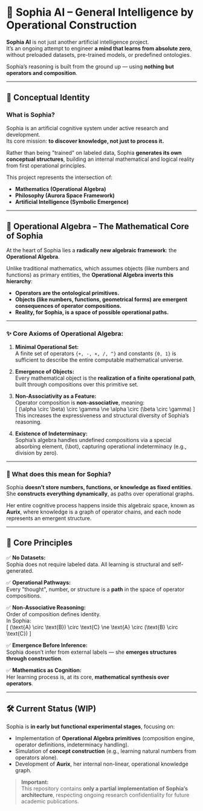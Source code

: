 # 🧠 Sophia AI – General Intelligence by Operational Construction

**Sophia AI** is not just another artificial intelligence project.  
It’s an ongoing attempt to engineer **a mind that learns from absolute zero**, without preloaded datasets, pre-trained models, or predefined ontologies.  

Sophia’s reasoning is built from the ground up — using **nothing but operators and composition**.

---

## 🌌 Conceptual Identity

### What is Sophia?

Sophia is an artificial cognitive system under active research and development.  
Its core mission: **to discover knowledge, not just to process it.**

Rather than being "trained" on labeled data, Sophia **generates its own conceptual structures**, building an internal mathematical and logical reality from first operational principles.

This project represents the intersection of:

- **Mathematics (Operational Algebra)**  
- **Philosophy (Aurora Space Framework)**  
- **Artificial Intelligence (Symbolic Emergence)**  

---

## 🧮 Operational Algebra – The Mathematical Core of Sophia

At the heart of Sophia lies a **radically new algebraic framework**: the **Operational Algebra**.

Unlike traditional mathematics, which assumes objects (like numbers and functions) as primary entities, the **Operational Algebra inverts this hierarchy**:

- **Operators are the ontological primitives.**
- **Objects (like numbers, functions, geometrical forms) are emergent consequences of operator compositions.**
- **Reality, for Sophia, is a space of possible operational paths.**

---

### ✨ Core Axioms of Operational Algebra:

1. **Minimal Operational Set:**  
A finite set of operators `{+, -, ×, /, ^}` and constants `{0, 1}` is sufficient to describe the entire computable mathematical universe.

2. **Emergence of Objects:**  
Every mathematical object is the **realization of a finite operational path**, built through compositions over this primitive set.

3. **Non-Associativity as a Feature:**  
Operator composition is **non-associative**, meaning:  
\[
(\alpha \circ \beta) \circ \gamma \ne \alpha \circ (\beta \circ \gamma)
\]  
This increases the expressiveness and structural diversity of Sophia’s reasoning.

4. **Existence of Indeterminacy:**  
Sophia’s algebra handles undefined compositions via a special absorbing element, \(\bot\), capturing operational indeterminacy (e.g., division by zero).

---

### 🧠 What does this mean for Sophia?

Sophia **doesn’t store numbers, functions, or knowledge as fixed entities**.  
She **constructs everything dynamically**, as paths over operational graphs.  

Her entire cognitive process happens inside this algebraic space, known as **Aurix**, where knowledge is a graph of operator chains, and each node represents an emergent structure.

---

## 🔎 Core Principles

✅ **No Datasets:**  
Sophia does not require labeled data. All learning is structural and self-generated.

✅ **Operational Pathways:**  
Every "thought", number, or structure is a **path** in the space of operator compositions.

✅ **Non-Associative Reasoning:**  
Order of composition defines identity.  
In Sophia:  
\[
(\text{A} \circ \text{B}) \circ \text{C} \ne \text{A} \circ (\text{B} \circ \text{C})
\]

✅ **Emergence Before Inference:**  
Sophia doesn’t infer from external labels — she **emerges structures through construction**.

✅ **Mathematics as Cognition:**  
Her learning process is, at its core, **mathematical synthesis over operators**.

---

## 🛠️ Current Status (WIP)

Sophia is **in early but functional experimental stages**, focusing on:

- Implementation of **Operational Algebra primitives** (composition engine, operator definitions, indeterminacy handling).
- Simulation of **concept construction** (e.g., learning natural numbers from operators alone).
- Development of **Aurix**, her internal non-linear, operational knowledge graph.

> **Important:**  
This repository contains **only a partial implementation of Sophia’s architecture**, respecting ongoing research confidentiality for future academic publications.



